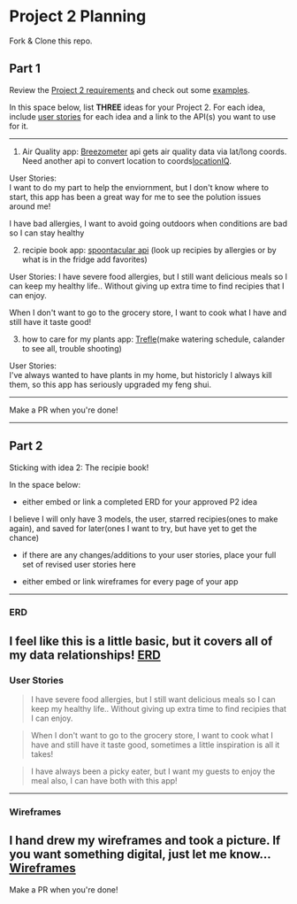 # Project 2 Planning

Fork & Clone this repo.

## Part 1

Review the [Project 2 requirements](https://tmdarneille.gitbook.io/sei-ga-sea/11-projects/project-2#project-feedback-evaluation) and check out some [examples](https://www.google.com/url?q=https://tmdarneille.gitbook.io/sei-ga-sea/11-projects/past-projects/project2&sa=D&source=calendar&ust=1597596784944000&usg=AOvVaw1ihTzKFunxKsL2f6sIYdlC).

In this space below, list **THREE** ideas for your Project 2. For each idea, include [user stories](https://revelry.co/user-stories-that-dont-suck/) for each idea and a link to the API(s) you want to use for it.

--------------------------------------------------------
1. Air Quality app: [Breezometer](https://breezometer.com/products/air-quality-api) api gets air quality data via lat/long coords. Need another api to convert location to coords[locationIQ](https://locationiq.com/geocoding).

User Stories:  
I want to do my part to help the enviornment, but I don't know where to start, this app has been a great way for me to see the polution issues around me!    

I have bad allergies, I want to avoid going outdoors when conditions are bad so I can stay healthy


2. recipie book app: [spoontacular api](https://spoonacular.com/food-api) (look up recipies by allergies or by what is in the fridge add favorites)

User Stories: 
I have severe food allergies, but I still want delicious meals so I can keep my healthy life.. Without giving up extra time to find recipies that I can enjoy.  

When I don't want to go to the grocery store, I want to cook what I have and still have it taste good!

3. how to care for my plants app: [Trefle](https://docs.trefle.io/docs/guides/getting-started)(make watering schedule, calander to see all, trouble shooting)

User Stories:  
I've always wanted to have plants in my home, but historicly I always kill them, so this app has seriously upgraded my feng shui. 


---------------------------------------------------------

Make a PR when you're done!

---

## Part 2

Sticking with idea 2: The recipie book!

In the space below:
* either embed or link a completed ERD for your approved P2 idea  

I believe I will only have 3 models, the user, starred recipies(ones to make again), and saved for later(ones I want to try, but have yet to get the chance)
* if there are any changes/additions to your user stories, place your full set of revised user stories here  

* either embed or link wireframes for every page of your app

----------------------------------------------------------
### ERD  

I feel like this is a little basic, but it covers all of my data relationships! [ERD](https://drive.google.com/file/d/194bO54PBr1vQCvrsb4D7uA8LGhyFaNYZ/view?usp=sharing)
----------------------------------------------------------
### User Stories  

>I have severe food allergies, but I still want delicious meals so I can keep my healthy life.. Without giving up extra time to find recipies that I can enjoy.  

>When I don't want to go to the grocery store, I want to cook what I have and still have it taste good, sometimes a little inspiration is all it takes!

>I have always been a picky eater, but I want my guests to enjoy the meal also, I can have both with this app!
----------------------------------------------------------
### Wireframes  

I hand drew my wireframes and took a picture. If you want something digital, just let me know...  
[Wireframes](https://drive.google.com/file/d/1Z0K9pHnPbI1lon9P3oBRrxakKGejU_zs/view?usp=sharing)
----------------------------------------------------------

Make a PR when you're done!
